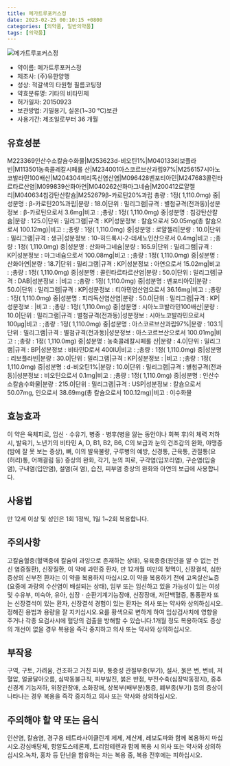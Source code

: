 ```yaml
---
title: 메가트루포커스정
date: 2023-02-25 00:10:15 +0800
categories: [의약품, 일반의약품]
tags: [의약품]
---
```

![메가트루포커스정](https://nedrug.mfds.go.kr/pbp/cmn/itemImageDownload/149723213250900008)

- 약이름: 메가트루포커스정
- 제조사: (주)유한양행
- 성상: 적갈색의 타원형 필름코팅정
- 약효분류명: 기타의 비타민제
- 허가일자: 20150923
- 보관방법: 기밀용기, 실온(1~30 ℃)보관
- 사용기간: 제조일로부터 36 개월
## 유효성분
M223369인산수소칼슘수화물|M253623d-비오틴1%|M040133리보플라빈|M113501농축콜레칼시페롤 산|M234001아스코르브산과립97%|M256157시아노코발라민100배산|M204304피리독신염산염|M096428벤포티아민|M247683콜린타르타르산염|M099839산화아연|M040262산화마그네슘|M200412로얄젤리|M040634침강탄산칼슘|M252679β-카로틴20%과립
총량 : 1정( 1,110.0mg) 중|성분명 : β-카로틴20%과립|분량 : 18.0|단위 : 밀리그램|규격 : 별첨규격(전과동)|성분정보 : β-카로틴으로서 3.6mg|비고 : ;총량 : 1정( 1,110.0mg) 중|성분명 : 침강탄산칼슘|분량 : 125.0|단위 : 밀리그램|규격 : KP|성분정보 : 칼슘으로서 50.05mg(총 칼슘으로서 100.12mg)|비고 : ;총량 : 1정( 1,110.0mg) 중|성분명 : 로얄젤리|분량 : 10.0|단위 : 밀리그램|규격 : 생규|성분정보 : 10-히드록시-2-데세노인산으로서 0.4mg|비고 : ;총량 : 1정( 1,110.0mg) 중|성분명 : 산화마그네슘|분량 : 165.9|단위 : 밀리그램|규격 : KP|성분정보 : 마그네슘으로서 100.08mg|비고 : ;총량 : 1정( 1,110.0mg) 중|성분명 : 산화아연|분량 : 18.7|단위 : 밀리그램|규격 : KP|성분정보 : 아연으로서 15.02mg|비고 : ;총량 : 1정( 1,110.0mg) 중|성분명 : 콜린타르타르산염|분량 : 50.0|단위 : 밀리그램|규격 : DAB|성분정보 : |비고 : ;총량 : 1정( 1,110.0mg) 중|성분명 : 벤포티아민|분량 : 50.0|단위 : 밀리그램|규격 : KP|성분정보 : 티아민염산염으로서 36.16mg|비고 : ;총량 : 1정( 1,110.0mg) 중|성분명 : 피리독신염산염|분량 : 50.0|단위 : 밀리그램|규격 : KP|성분정보 : |비고 : ;총량 : 1정( 1,110.0mg) 중|성분명 : 시아노코발라민100배산|분량 : 10.0|단위 : 밀리그램|규격 : 별첨규격(전과동)|성분정보 : 시아노코발라민으로서 100μg|비고 : ;총량 : 1정( 1,110.0mg) 중|성분명 : 아스코르브산과립97%|분량 : 103.1|단위 : 밀리그램|규격 : 별첨규격(전과동)|성분정보 : 아스코르브산으로서 100.01mg|비고 : ;총량 : 1정( 1,110.0mg) 중|성분명 : 농축콜레칼시페롤 산|분량 : 4.0|단위 : 밀리그램|규격 : BP|성분정보 : 비타민D로서 400IU|비고 : ;총량 : 1정( 1,110.0mg) 중|성분명 : 리보플라빈|분량 : 30.0|단위 : 밀리그램|규격 : KP|성분정보 : |비고 : ;총량 : 1정( 1,110.0mg) 중|성분명 : d-비오틴1%|분량 : 10.0|단위 : 밀리그램|규격 : 별첨규격(전과동)|성분정보 : 비오틴으로서 0.1mg|비고 : ;총량 : 1정( 1,110.0mg) 중|성분명 : 인산수소칼슘수화물|분량 : 215.0|단위 : 밀리그램|규격 : USP|성분정보 : 칼슘으로서 50.07mg, 인으로서 38.69mg(총 칼슘으로서 100.12mg)|비고 : 이수화물
## 효능효과
이 약은 육체피로, 임신ㆍ수유기, 병중ㆍ병후(병을 앓는 동안이나 회복 후)의 체력 저하 시, 발육기, 노년기의 비타민  A, D, B1, B2, B6, C의 보급과 눈의 건조감의 완화, 야맹증(밤에 잘 못 보는 증상), 뼈, 이의 발육불량, 구루병의 예방, 신경통, 근육통, 관절통(요(허리)통, 어깨결림 등) 증상의 완화, 각기, 눈의 피로, 구각염(입꼬리염), 구순염(입술염), 구내염(입안염), 설염(혀 염), 습진, 피부염 증상의 완화와 아연의 보급에 사용합니다.
## 사용법
만 12세 이상 및 성인은 1회 1정씩, 1일 1~2회 복용합니다.
## 주의사항
고칼슘혈증(혈액중에 칼슘이 과잉으로 존재하는 상태), 유육종증(원인을 알 수 없는 전신 염증질환), 신장질환, 이 약에 과민증 환자, 만 12개월 미만의 젖먹이, 신장결석, 심한 증상의 신부전 환자는 이 약을 복용하지 마십시오.이 약을 복용하기 전에 고옥살산뇨증(요중에 과량의 수산염이 배설되는 상태), 임부 또는 임신하고 있을 가능성이 있는 여성 및 수유부, 미숙아, 유아, 심장ㆍ순환기계기능장애, 신장장애, 저단백혈증, 통풍환자 또는 신장결석이 있는 환자, 신장결석 경험이 있는 환자는 의사 또는 약사와 상의하십시오.정해진 용법과 용량을 잘 지키십시오.요를 황색으로 변하게 하여 임상검사치에 영향을 주거나 각종 요검사시에 혈당의 검출을 방해할 수 있습니다.1개월 정도 복용하여도 증상의 개선이 없을 경우 복용을 즉각 중지하고 의사 또는 약사와 상의하십시오.
## 부작용
구역, 구토, 가려움, 건조하고 거친 피부, 통증성 관절부종(부기), 설사, 묽은 변, 변비, 저혈압, 얼굴달아오름, 심박동불규칙, 피부발진, 붉은 반점, 부전수축(심장박동정지), 중추신경계 기능저하, 위장관장애, 소화장애, 상복부(배부분)통증, 폐부종(부기) 등의 증상이 나타나는 경우 복용을 즉각 중지하고 의사 또는 약사와 상의하십시오.
## 주의해야 할 약 또는 음식
인산염, 칼슘염, 경구용 테트라사이클린계 제제, 제산제, 레보도파와 함께 복용하지 마십시오.강심배당체, 항알도스테론제, 트리암테렌과 함께 복용 시 의사 또는 약사와 상의하십시오.녹차, 홍차 등 탄닌을 함유하는 차는 복용 중, 복용 전후에는 피하십시오.
